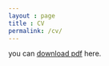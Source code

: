 ```yaml
---
layout : page
title : CV
permalink: /cv/
---
```


you can [download pdf](https://github.com/calvinnsmith/calvinnsmith.github.io/tree/main/_assets/cv) here.


